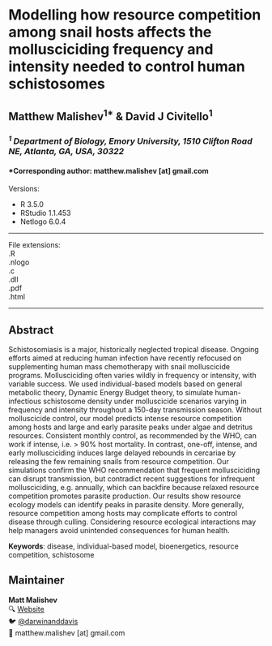 <!-- image is screenshot of online article  -->
# Modelling how resource competition among snail hosts affects the mollusciciding frequency and intensity needed to control human schistosomes   

## Matthew Malishev<sup>1*</sup> & David J Civitello<sup>1</sup>     

### _<sup>1</sup> Department of Biology, Emory University, 1510 Clifton Road NE, Atlanta, GA, USA, 30322_      

#### *Corresponding author: matthew.malishev [at] gmail.com        


Versions:  
 - R 3.5.0  
 - RStudio 1.1.453  
 - Netlogo 6.0.4         

******

File extensions:   
.R  
.nlogo  
.c  
.dll  
.pdf  
.html  

******  

## Abstract    

Schistosomiasis is a major, historically neglected tropical disease. Ongoing efforts aimed at reducing human infection have recently refocused on supplementing human mass chemotherapy with snail molluscicide programs. Mollusciciding often varies wildly in frequency or intensity, with variable success. We used individual-based models based on general metabolic theory, Dynamic Energy Budget theory, to simulate human-infectious schistosome density under molluscicide scenarios varying in frequency and intensity throughout a 150-day transmission season. Without molluscicide control, our model predicts intense resource competition among hosts and large and early parasite peaks under algae and detritus resources. Consistent monthly control, as recommended by the WHO, can work if intense, i.e. > 90% host mortality. In contrast, one-off, intense, and early mollusciciding induces large delayed rebounds in cercariae by releasing the few remaining snails from resource competition. Our simulations confirm the WHO recommendation that frequent mollusciciding can disrupt transmission, but contradict recent suggestions for infrequent mollusciciding, e.g. annually, which can backfire because relaxed resource competition promotes parasite production. Our results show resource ecology models can identify peaks in parasite density. More generally, resource competition among hosts may complicate efforts to control disease through culling. Considering resource ecological interactions may help managers avoid unintended consequences for human health.  
  
**Keywords**: disease, individual-based model, bioenergetics, resource competition, schistosome  

## Maintainer    
**Matt Malishev**     
:mag: [Website](https://www.researchgate.net/profile/Matt_Malishev)      
:bird: [@darwinanddavis](https://twitter.com/darwinanddavis)    
:email: matthew.malishev [at] gmail.com      

